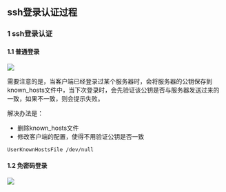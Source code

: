 ## ssh登录认证过程

### 1 ssh登录认证

#### 1.1 普通登录

![](https://github.com/luofengmacheng/design_pattern/blob/master/pics/ssh_learn1.png)

需要注意的是，当客户端已经登录过某个服务器时，会将服务器的公钥保存到known_hosts文件中，当下次登录时，会先验证该公钥是否与服务器发送过来的一致，如果不一致，则会提示失败。

解决办法是：

* 删除known_hosts文件
* 修改客户端的配置，使得不用验证公钥是否一致

```
UserKnownHostsFile /dev/null
```

#### 1.2 免密码登录

![](https://github.com/luofengmacheng/design_pattern/blob/master/pics/ssh_learn2.png)
